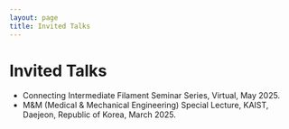 ```yaml
---
layout: page
title: Invited Talks
---
```


# Invited Talks
<!-- - Women in Biomedical Engineering, 2025 Fall Conference of the Korean Society of Medical & Biological Engineering (KOSOMBE), November, 2025. -->
- Connecting Intermediate Filament Seminar Series, Virtual, May 2025.
- M&M (Medical & Mechanical Engineering) Special Lecture, KAIST, Daejeon, Republic of Korea,  March 2025.
